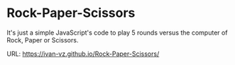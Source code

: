 # Rock-Paper-Scissors

It's just a simple JavaScript's code to play 5 rounds versus the computer of Rock, Paper or Scissors.

URL: https://ivan-vz.github.io/Rock-Paper-Scissors/